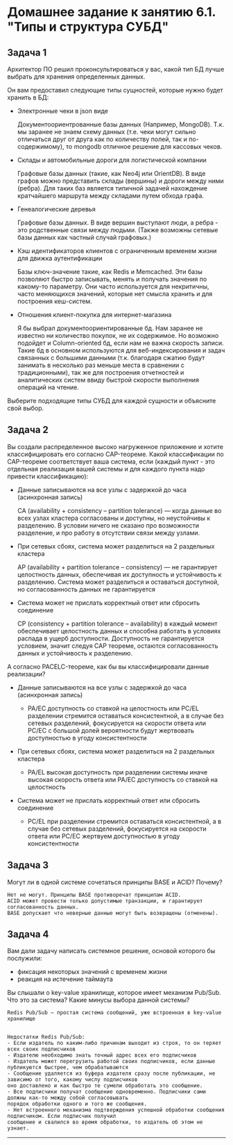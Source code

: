 # Домашнее задание к занятию 6.1. "Типы и структура СУБД"

## Задача 1

Архитектор ПО решил проконсультироваться у вас, какой тип БД 
лучше выбрать для хранения определенных данных.

Он вам предоставил следующие типы сущностей, которые нужно будет хранить в БД:

- Электронные чеки в json виде

    
    Документоориентрованные базы данных (Например, MongoDB). Т.к. мы заранее не знаем схему данных 
    (т.е. чеки могут сильно отличаться друг от друга как по количеству полей, так и по-содержимому), 
    то mongodb отличное решение для кассовых чеков.
        

- Склады и автомобильные дороги для логистической компании


    Графовые базы данных (такие, как Neo4j или OrientDB). В виде графов можно представить 
    склады (вершины) и дороги между ними (ребра). Для таких баз является типичной задачей нахождение
    кратчайшего маршрута между складами путем обхода графа.

- Генеалогические деревья


    Графовые базы данных. В виде вершин выступают люди, а ребра - это родственные связи между людьми.
    (Также возможны сетевые базы данных как частный случай графовых.)


- Кэш идентификаторов клиентов с ограниченным временем жизни для движка аутентификации


    Базы ключ-значение такие, как Redis и Memcached. Эти базы позволяют быстро записывать, менять и получать значения 
    по какому-то параметру. Они часто используется для некритичны, часто меняющихся значений, которые нет смысла
    хранить и для построения кеш-систем.

- Отношения клиент-покупка для интернет-магазина

    
    Я бы выбрал документоориентированные бд. Нам заранее не известно ни количество покупок, не их содержимое.
    Но возможно подойдет и Column-oriented бд, если нам не важна скорость записи. Такие бд в основном используются
    для веб-индексирования и задач связанных с большими данными (т.к. благодаря сжатию будут занимать в несколько 
    раз меньше места в сравнении с традиционными), так же для построения отчетностей и аналитических систем ввиду 
    быстрой скорости выполнения операций на чтение.

Выберите подходящие типы СУБД для каждой сущности и объясните свой выбор.

## Задача 2

Вы создали распределенное высоко нагруженное приложение и хотите классифицировать его согласно 
CAP-теореме. Какой классификации по CAP-теореме соответствует ваша система, если 
(каждый пункт - это отдельная реализация вашей системы и для каждого пункта надо привести классификацию):

- Данные записываются на все узлы с задержкой до часа (асинхронная запись)


    CA (availability + consistency – partition tolerance) — когда данные во всех узлах кластера 
    согласованы и доступны, но неустойчивы к разделению.
    В условии ничего не сказано про возможности разделение, и про работу в отсутствии связи между узлами.


- При сетевых сбоях, система может разделиться на 2 раздельных кластера


    AP (availability + partition tolerance – consistency) — не гарантирует целостность данных, обеспечивая их 
    доступность и устойчивость к разделению.
    Система может разделиться и оставаться доступной, но согласованность данных не гарантируется

- Система может не прислать корректный ответ или сбросить соединение


    CP (consistency + partition tolerance – availability) в каждый момент обеспечивает целостность данных и 
    способна работать в условиях распада в ущерб доступности.
    Доступность не гарантируется условием, значит следуя CAP теореме, остаются 
    согласованность данных и устойчивость к разделению.

А согласно PACELC-теореме, как бы вы классифицировали данные реализации?

- Данные записываются на все узлы с задержкой до часа (асинхронная запись)


    - PA/EC  доступность со ставкой на целостность 
    или PC/EL  разделении стремится оставаться консистентной, а в случае без сетевых разделений, фокусируется на скорости ответа
    или PC/EC  с большой долей вероятности будут жертвовать доступностью в угоду консистентности
 
- При сетевых сбоях, система может разделиться на 2 раздельных кластера


    - PA/EL  высокая доступность при разделении системы иначе высокая скорость ответа 
    или PA/EC  доступность со ставкой на целостность
 
- Система может не прислать корректный ответ или сбросить соединение


    - PC/EL при разделении стремится оставаться консистентной, а в случае без сетевых разделений, фокусируется на скорости ответа
    или PC/EC жертвуем доступностью в угоду консистентности 

## Задача 3

Могут ли в одной системе сочетаться принципы BASE и ACID? Почему?

    Нет не могут. Принципы BASE противоречат принципам ACID.
    ACID может провести только допустимые транзакции, и гарантирует согласованность данных.
    BASE допускает что неверные данные могут быть возвращены (отменены).
    
## Задача 4

Вам дали задачу написать системное решение, основой которого бы послужили:

- фиксация некоторых значений с временем жизни
- реакция на истечение таймаута

Вы слышали о key-value хранилище, которое имеет механизм Pub/Sub. 
Что это за система? Какие минусы выбора данной системы?

    Redis Pub/Sub — простая система сообщений, уже встроенная в key-value хранилище


    Недостатки Redis Pub/Sub:
    - Если издатель по каким-либо причинам выходит из строя, то он теряет всех своих подписчиков
    - Издателю необходимо знать точный адрес всех его подписчиков
    - Издатель может перегрузить работой своих подписчиков, если данные публикуются быстрее, чем обрабатываются
    - Сообщение удаляется из буфера издателя сразу после публикации, не зависимо от того, какому числу подписчиков 
    оно доставлено и как быстро те сумели обработать это сообщение.
    - Все подписчики получат сообщение одновременно. Подписчики сами должны как-то между собой согласовывать 
    порядок обработки одного и того же сообщения.
    - Нет встроенного механизма подтверждения успешной обработки сообщения подписчиком. Если подписчик получил 
    сообщение и свалился во время обработки, то издатель об этом не узнает.

---
